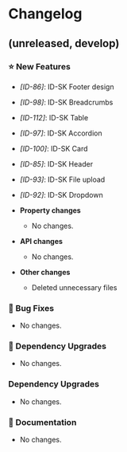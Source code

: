 # Changelog

## (unreleased, develop)

### ⭐ New Features

- _[ID-86]_: ID-SK Footer design
- _[ID-98]_: ID-SK Breadcrumbs
- _[ID-112]_: ID-SK Table
- _[ID-97]_: ID-SK Accordion
- _[ID-100]_: ID-SK Card
- _[ID-85]_: ID-SK Header
- _[ID-93]_: ID-SK File upload
- _[ID-92]_: ID-SK Dropdown

- **Property changes**

  - No changes.

- **API changes**

  - No changes.

- **Other changes**

  - Deleted unnecessary files

### 🐞 Bug Fixes

- No changes.

### 🔨 Dependency Upgrades

- No changes.

### Dependency Upgrades

- No changes.

### 📔 Documentation

- No changes.
